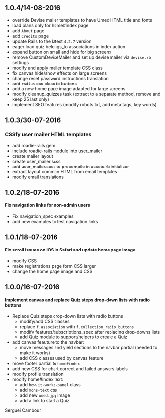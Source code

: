 ## 1.0.4/14-08-2016

 * override Devise mailer templates to have Umed HTML title and fonts
 * load plans only for home#index page
 * add `About` page
 * add `Credits` page
 * update Rails to the latest `4.2.7` version
 * eager load quiz belongs_to associations in index action
 * expand button on small and hide for big screens
 * remove CustomDeviseMailer and set up devise mailer via `devise.rb` settings
 * modify and apply mailer template CSS class
 * fix canvas hide/show effects on large screens
 * change reset password instructions translation
 * add `radius` css class to buttons
 * add a new home page image adapted for large screens
 * modify cleanup_quizzes task (extract to a separate method, remove and keep 25 last only)
 * implement SEO features (modify robots.txt, add meta tags, key words)

## 1.0.3/30-07-2016

### CSSfy user mailer HTML templates

 * add roadie-rails gem
 * include roadie-rails module into user_mailer
 * create mailer layout
 * create user_mailer.scss
 * add user_mailer.scss to precompile in assets.rb initializer
 * extract layout common HTML from email templates
 * modify email translations

## 1.0.2/18-07-2016

#### Fix navigation links for non-admin users

* Fix navigation_spec examples
* add new examples to test navigation links

## 1.0.1/18-07-2016

#### Fix scroll issues on iOS in Safari and update home page image

* modify CSS
* make registrations page form CSS larger
* change the home page image and CSS

## 1.0.0/16-07-2016

#### Implement canvas and replace Quiz steps drop-down lists with radio buttons

* Replace Quiz steps drop-down lists with radio buttons
  - modify/add CSS classes
  - replace `f.association` with `f.collection_radio_buttons`
  - modify features/subscriptions_spec after replacing drop-downs lists
  - add Quiz module to support/helpers to create a Quiz
* add canvas feauture to the navbar:
  - move messages and yield sections to the navbar partial (needed to make it works)
  - add CSS classes used by canvas feature
* move footer partial to `home#index`
* add new CSS for chart correct and failed answers labels
* modify profile translation
* modify home#index text:
  - add `how-it-works-panel` class
  - add `mons-text` css
  - add new `umed.jpg` image
  - add a link to start a Quiz

Serguei Cambour
